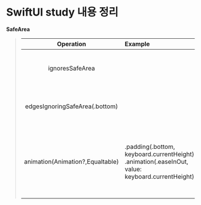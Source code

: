 #  SwiftUI study 내용 정리

**SafeArea**

  > | Operation | Example | Explain |
  > |:---:| :--- | :--- |
  > | ignoresSafeArea |  | 뷰가 전체 Safe Area를 무시하도록 지정 |
  > | edgesIgnoringSafeArea(.bottom) |  | Safe Area의 아래쪽 경계를 무시하도록 지정 |
  > | animation(Animation?,Equaltable) | .padding(.bottom, keyboard.currentHeight)<br>.animation(.easeInOut, value: keyboard.currentHeight) | 키보드 높이에 의해 해당 화면의 bottomInset변경\n애니메이션을 추가하면 자연스러워진다 |
